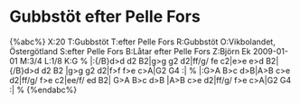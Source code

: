 # Gubbstöt efter Pelle Fors

{%abc%}
X:20
T:Gubbstöt
T:efter Pelle Fors
R:Gubbstöt
O:Vikbolandet, Östergötland
S:efter Pelle Fors
B:Låtar efter Pelle Fors
Z:Björn Ek 2009-01-01
M:3/4
L:1/8
K:G
%
|:{/B}d>d d2 B2|g>g g2 d2|ff/g/ fe c2|e>e e>d B2|
{/B}d>d d2 B2  |g>g g2 d2|f>f f>e c>A|G2 G4    :|
%
|:G>A B>c d>B|A>B c>e d2|ff/g/ f>e c2|ee/f/ ed B2|
G>A B>c d>B  |A>B c>e d2|ff/g/ f>e c>A|G2 G4    :|
%
{%endabc%}

